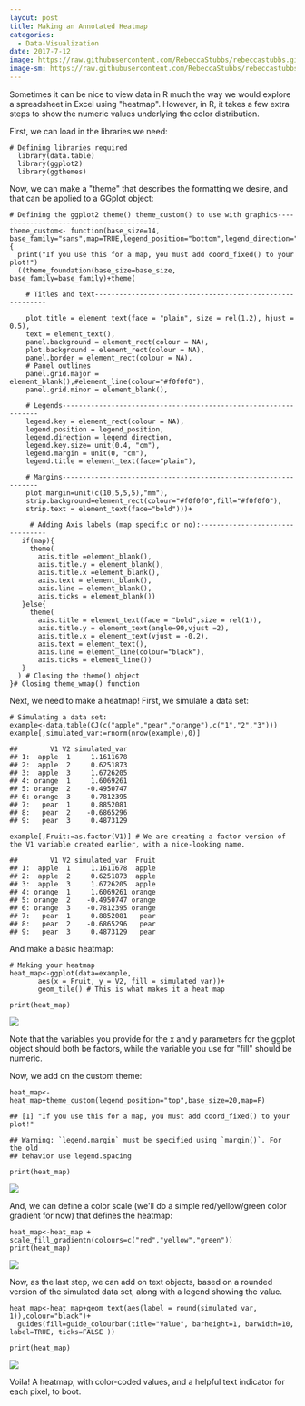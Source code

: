 ```yaml
---
layout: post
title: Making an Annotated Heatmap 
categories:
  - Data-Visualization
date: 2017-7-12
image: https://raw.githubusercontent.com/RebeccaStubbs/rebeccastubbs.github.io/master/_posts/header_photos/alpine_lake.JPG
image-sm: https://raw.githubusercontent.com/RebeccaStubbs/rebeccastubbs.github.io/master/_posts/header_photos/alpine_lake.JPG
---
```


Sometimes it can be nice to view data in R much the way we would explore a spreadsheet in Excel using "heatmap". However, in R, it takes a few extra steps to show the numeric values underlying the color distribution.

First, we can load in the libraries we need:

    # Defining libraries required
      library(data.table)
      library(ggplot2)
      library(ggthemes)
        


Now, we can make a "theme" that describes the formatting we desire, and
that can be applied to a GGplot object:

    # Defining the ggplot2 theme() theme_custom() to use with graphics-----------------------------------------
    theme_custom<- function(base_size=14, base_family="sans",map=TRUE,legend_position="bottom",legend_direction="horizontal") {
      print("If you use this for a map, you must add coord_fixed() to your plot!")
      ((theme_foundation(base_size=base_size, base_family=base_family)+theme(
        
        # Titles and text----------------------------------------------------------
        
        plot.title = element_text(face = "plain", size = rel(1.2), hjust = 0.5),
        text = element_text(),
        panel.background = element_rect(colour = NA),
        plot.background = element_rect(colour = NA),
        panel.border = element_rect(colour = NA),
        # Panel outlines
        panel.grid.major = element_blank(),#element_line(colour="#f0f0f0"),
        panel.grid.minor = element_blank(),
        
        # Legends----------------------------------------------------------------
        legend.key = element_rect(colour = NA),
        legend.position = legend_position,
        legend.direction = legend_direction,
        legend.key.size= unit(0.4, "cm"),
        legend.margin = unit(0, "cm"),
        legend.title = element_text(face="plain"),
        
        # Margins----------------------------------------------------------------
        plot.margin=unit(c(10,5,5,5),"mm"),
        strip.background=element_rect(colour="#f0f0f0",fill="#f0f0f0"),
        strip.text = element_text(face="bold")))+
         
         # Adding Axis labels (map specific or no):--------------------------------
       if(map){
         theme(
           axis.title =element_blank(),
           axis.title.y = element_blank(),
           axis.title.x =element_blank(),
           axis.text = element_blank(),
           axis.line = element_blank(),
           axis.ticks = element_blank())
       }else{
         theme(
           axis.title = element_text(face = "bold",size = rel(1)),
           axis.title.y = element_text(angle=90,vjust =2),
           axis.title.x = element_text(vjust = -0.2),
           axis.text = element_text(), 
           axis.line = element_line(colour="black"),
           axis.ticks = element_line())
       }
      ) # Closing the theme() object
    }# Closing theme_wmap() function

Next, we need to make a heatmap! First, we simulate a data set:

    # Simulating a data set:
    example<-data.table(CJ(c("apple","pear","orange"),c("1","2","3")))
    example[,simulated_var:=rnorm(nrow(example),0)]

    ##        V1 V2 simulated_var
    ## 1:  apple  1     1.1611678
    ## 2:  apple  2     0.6251873
    ## 3:  apple  3     1.6726205
    ## 4: orange  1     1.6069261
    ## 5: orange  2    -0.4950747
    ## 6: orange  3    -0.7812395
    ## 7:   pear  1     0.8852081
    ## 8:   pear  2    -0.6865296
    ## 9:   pear  3     0.4873129

    example[,Fruit:=as.factor(V1)] # We are creating a factor version of the V1 variable created earlier, with a nice-looking name. 

    ##        V1 V2 simulated_var  Fruit
    ## 1:  apple  1     1.1611678  apple
    ## 2:  apple  2     0.6251873  apple
    ## 3:  apple  3     1.6726205  apple
    ## 4: orange  1     1.6069261 orange
    ## 5: orange  2    -0.4950747 orange
    ## 6: orange  3    -0.7812395 orange
    ## 7:   pear  1     0.8852081   pear
    ## 8:   pear  2    -0.6865296   pear
    ## 9:   pear  3     0.4873129   pear

And make a basic heatmap:

    # Making your heatmap
    heat_map<-ggplot(data=example,
           aes(x = Fruit, y = V2, fill = simulated_var))+
           geom_tile() # This is what makes it a heat map

    print(heat_map)

![](https://raw.githubusercontent.com/RebeccaStubbs/rebeccastubbs.github.io/master/_posts/annotated_heatmap_files//figure-markdown_strict/unnamed-chunk-3-1.png)

Note that the variables you provide for the x and y parameters for the
ggplot object should both be factors, while the variable you use for
"fill" should be numeric.

Now, we add on the custom theme:

    heat_map<-heat_map+theme_custom(legend_position="top",base_size=20,map=F)

    ## [1] "If you use this for a map, you must add coord_fixed() to your plot!"

    ## Warning: `legend.margin` must be specified using `margin()`. For the old
    ## behavior use legend.spacing

    print(heat_map)

![](https://raw.githubusercontent.com/RebeccaStubbs/rebeccastubbs.github.io/master/_posts/annotated_heatmap_files//figure-markdown_strict/unnamed-chunk-4-1.png)

And, we can define a color scale (we'll do a simple red/yellow/green
color gradient for now) that defines the heatmap:

    heat_map<-heat_map + scale_fill_gradientn(colours=c("red","yellow","green"))
    print(heat_map)

![](https://raw.githubusercontent.com/RebeccaStubbs/rebeccastubbs.github.io/master/_posts/annotated_heatmap_files//figure-markdown_strict/unnamed-chunk-5-1.png)

Now, as the last step, we can add on text objects, based on a rounded
version of the simulated data set, along with a legend showing the
value.

    heat_map<-heat_map+geom_text(aes(label = round(simulated_var, 1)),colour="black")+
      guides(fill=guide_colourbar(title="Value", barheight=1, barwidth=10, label=TRUE, ticks=FALSE ))

    print(heat_map)

![](https://raw.githubusercontent.com/RebeccaStubbs/rebeccastubbs.github.io/master/_posts/annotated_heatmap_files//figure-markdown_strict/unnamed-chunk-6-1.png)

Voila! A heatmap, with color-coded values, and a helpful text indicator
for each pixel, to boot.
